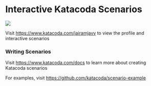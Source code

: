 # Interactive Katacoda Scenarios

[![](http://shields.katacoda.com/katacoda/jairamjavv/count.svg)](https://www.katacoda.com/jairamjavv "Get your profile on Katacoda.com")

Visit https://www.katacoda.com/jairamjavv to view the profile and interactive scenarios

### Writing Scenarios
Visit https://www.katacoda.com/docs to learn more about creating Katacoda scenarios

For examples, visit https://github.com/katacoda/scenario-example
